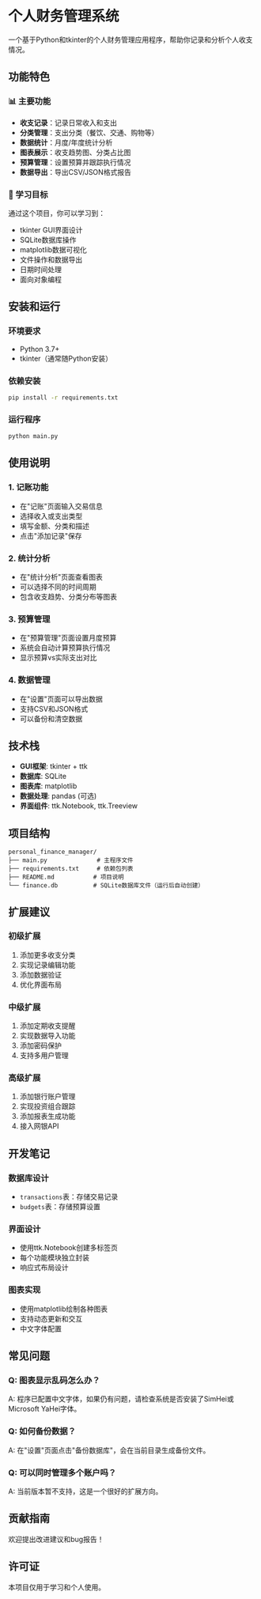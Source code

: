 # 个人财务管理系统

一个基于Python和tkinter的个人财务管理应用程序，帮助你记录和分析个人收支情况。

## 功能特色

### 📊 主要功能
- **收支记录**：记录日常收入和支出
- **分类管理**：支出分类（餐饮、交通、购物等）
- **数据统计**：月度/年度统计分析
- **图表展示**：收支趋势图、分类占比图
- **预算管理**：设置预算并跟踪执行情况
- **数据导出**：导出CSV/JSON格式报告

### 🎯 学习目标
通过这个项目，你可以学习到：
- tkinter GUI界面设计
- SQLite数据库操作
- matplotlib数据可视化
- 文件操作和数据导出
- 日期时间处理
- 面向对象编程

## 安装和运行

### 环境要求
- Python 3.7+
- tkinter（通常随Python安装）

### 依赖安装
```bash
pip install -r requirements.txt
```

### 运行程序
```bash
python main.py
```

## 使用说明

### 1. 记账功能
- 在"记账"页面输入交易信息
- 选择收入或支出类型
- 填写金额、分类和描述
- 点击"添加记录"保存

### 2. 统计分析
- 在"统计分析"页面查看图表
- 可以选择不同的时间周期
- 包含收支趋势、分类分布等图表

### 3. 预算管理
- 在"预算管理"页面设置月度预算
- 系统会自动计算预算执行情况
- 显示预算vs实际支出对比

### 4. 数据管理
- 在"设置"页面可以导出数据
- 支持CSV和JSON格式
- 可以备份和清空数据

## 技术栈

- **GUI框架**: tkinter + ttk
- **数据库**: SQLite
- **图表库**: matplotlib
- **数据处理**: pandas (可选)
- **界面组件**: ttk.Notebook, ttk.Treeview

## 项目结构

```
personal_finance_manager/
├── main.py              # 主程序文件
├── requirements.txt     # 依赖包列表
├── README.md           # 项目说明
└── finance.db          # SQLite数据库文件（运行后自动创建）
```

## 扩展建议

### 初级扩展
1. 添加更多收支分类
2. 实现记录编辑功能
3. 添加数据验证
4. 优化界面布局

### 中级扩展
1. 添加定期收支提醒
2. 实现数据导入功能
3. 添加密码保护
4. 支持多用户管理

### 高级扩展
1. 添加银行账户管理
2. 实现投资组合跟踪
3. 添加报表生成功能
4. 接入网银API

## 开发笔记

### 数据库设计
- `transactions`表：存储交易记录
- `budgets`表：存储预算设置

### 界面设计
- 使用ttk.Notebook创建多标签页
- 每个功能模块独立封装
- 响应式布局设计

### 图表实现
- 使用matplotlib绘制各种图表
- 支持动态更新和交互
- 中文字体配置

## 常见问题

### Q: 图表显示乱码怎么办？
A: 程序已配置中文字体，如果仍有问题，请检查系统是否安装了SimHei或Microsoft YaHei字体。

### Q: 如何备份数据？
A: 在"设置"页面点击"备份数据库"，会在当前目录生成备份文件。

### Q: 可以同时管理多个账户吗？
A: 当前版本暂不支持，这是一个很好的扩展方向。

## 贡献指南

欢迎提出改进建议和bug报告！

## 许可证

本项目仅用于学习和个人使用。
